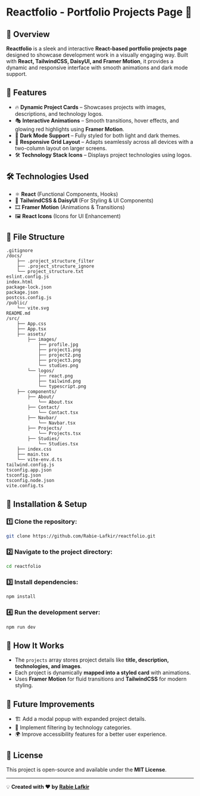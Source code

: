 # Reactfolio - Portfolio Projects Page 🚀

## 📌 Overview
**Reactfolio** is a sleek and interactive **React-based portfolio projects page** designed to showcase development work in a visually engaging way. Built with **React, TailwindCSS, DaisyUI, and Framer Motion**, it provides a dynamic and responsive interface with smooth animations and dark mode support.

## 🎨 Features
- 🔥 **Dynamic Project Cards** – Showcases projects with images, descriptions, and technology logos.
- 🎭 **Interactive Animations** – Smooth transitions, hover effects, and glowing red highlights using **Framer Motion**.
- 🌙 **Dark Mode Support** – Fully styled for both light and dark themes.
- 📱 **Responsive Grid Layout** – Adapts seamlessly across all devices with a two-column layout on larger screens.
- 🛠 **Technology Stack Icons** – Displays project technologies using logos.

## 🛠️ Technologies Used
- ⚛ **React** (Functional Components, Hooks)
- 🎨 **TailwindCSS & DaisyUI** (For Styling & UI Components)
- 🎞 **Framer Motion** (Animations & Transitions)
- 🖼 **React Icons** (Icons for UI Enhancement)

## 📂 File Structure
```
.gitignore
/docs/
    ├── .project_structure_filter
    ├── .project_structure_ignore
    └── project_structure.txt
eslint.config.js
index.html
package-lock.json
package.json
postcss.config.js
/public/
    └── vite.svg
README.md
/src/
    ├── App.css
    ├── App.tsx
    ├── assets/
        ├── images/
            ├── profile.jpg
            ├── project1.png
            ├── project2.png
            ├── project3.png
            └── studies.png
        └── logos/
            ├── react.png
            ├── tailwind.png
            └── typescript.png
    ├── components/
        ├── About/
            └── About.tsx
        ├── Contact/
            └── Contact.tsx
        ├── Navbar/
            └── Navbar.tsx
        ├── Projects/
            └── Projects.tsx
        ├── Studies/
            └── Studies.tsx
    ├── index.css
    ├── main.tsx
    └── vite-env.d.ts
tailwind.config.js
tsconfig.app.json
tsconfig.json
tsconfig.node.json
vite.config.ts
```

## 🚀 Installation & Setup
### 1️⃣ Clone the repository:
```sh
git clone https://github.com/Rabie-Lafkir/reactfolio.git
```
### 2️⃣ Navigate to the project directory:
```sh
cd reactfolio
```
### 3️⃣ Install dependencies:
```sh
npm install
```
### 4️⃣ Run the development server:
```sh
npm run dev
```

## 📌 How It Works
- The `projects` array stores project details like **title, description, technologies, and images**.
- Each project is dynamically **mapped into a styled card** with animations.
- Uses **Framer Motion** for fluid transitions and **TailwindCSS** for modern styling.

## 🎯 Future Improvements
- 🏗 Add a modal popup with expanded project details.
- 🎨 Implement filtering by technology categories.
- 🌍 Improve accessibility features for a better user experience.

## 📜 License
This project is open-source and available under the **MIT License**.

---
💡 **Created with ❤️ by [Rabie Lafkir](https://github.com/Rabie-Lafkir)**
